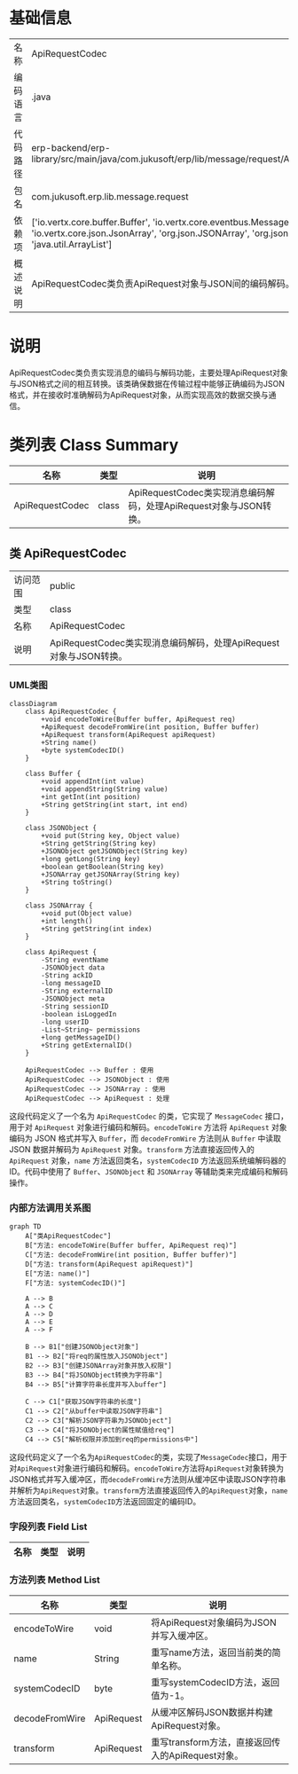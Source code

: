 # 基础信息

|      |      |
|------|------|
| 名称 | ApiRequestCodec |
| 编码语言 | .java |
| 代码路径 | erp-backend/erp-library/src/main/java/com.jukusoft/erp/lib/message/request/ApiRequestCodec.java |
| 包名 | com.jukusoft.erp.lib.message.request |
| 依赖项 | ['io.vertx.core.buffer.Buffer', 'io.vertx.core.eventbus.MessageCodec', 'io.vertx.core.json.JsonArray', 'org.json.JSONArray', 'org.json.JSONObject', 'java.util.ArrayList'] |
| 概述说明 | ApiRequestCodec类负责ApiRequest对象与JSON间的编码解码。 |

# 说明

ApiRequestCodec类负责实现消息的编码与解码功能，主要处理ApiRequest对象与JSON格式之间的相互转换。该类确保数据在传输过程中能够正确编码为JSON格式，并在接收时准确解码为ApiRequest对象，从而实现高效的数据交换与通信。

# 类列表 Class Summary

| 名称   | 类型  | 说明 |
|-------|------|-------------|
| ApiRequestCodec | class | ApiRequestCodec类实现消息编码解码，处理ApiRequest对象与JSON转换。 |



## 类 ApiRequestCodec

|      |      |
|------|------|
| 访问范围 | public |
| 类型 | class |
| 名称 | ApiRequestCodec |
| 说明 | ApiRequestCodec类实现消息编码解码，处理ApiRequest对象与JSON转换。 |


### UML类图

```mermaid
classDiagram
    class ApiRequestCodec {
        +void encodeToWire(Buffer buffer, ApiRequest req)
        +ApiRequest decodeFromWire(int position, Buffer buffer)
        +ApiRequest transform(ApiRequest apiRequest)
        +String name()
        +byte systemCodecID()
    }

    class Buffer {
        +void appendInt(int value)
        +void appendString(String value)
        +int getInt(int position)
        +String getString(int start, int end)
    }

    class JSONObject {
        +void put(String key, Object value)
        +String getString(String key)
        +JSONObject getJSONObject(String key)
        +long getLong(String key)
        +boolean getBoolean(String key)
        +JSONArray getJSONArray(String key)
        +String toString()
    }

    class JSONArray {
        +void put(Object value)
        +int length()
        +String getString(int index)
    }

    class ApiRequest {
        -String eventName
        -JSONObject data
        -String ackID
        -long messageID
        -String externalID
        -JSONObject meta
        -String sessionID
        -boolean isLoggedIn
        -long userID
        -List~String~ permissions
        +long getMessageID()
        +String getExternalID()
    }

    ApiRequestCodec --> Buffer : 使用
    ApiRequestCodec --> JSONObject : 使用
    ApiRequestCodec --> JSONArray : 使用
    ApiRequestCodec --> ApiRequest : 处理
```

这段代码定义了一个名为 `ApiRequestCodec` 的类，它实现了 `MessageCodec` 接口，用于对 `ApiRequest` 对象进行编码和解码。`encodeToWire` 方法将 `ApiRequest` 对象编码为 JSON 格式并写入 `Buffer`，而 `decodeFromWire` 方法则从 `Buffer` 中读取 JSON 数据并解码为 `ApiRequest` 对象。`transform` 方法直接返回传入的 `ApiRequest` 对象，`name` 方法返回类名，`systemCodecID` 方法返回系统编解码器的 ID。代码中使用了 `Buffer`、`JSONObject` 和 `JSONArray` 等辅助类来完成编码和解码操作。


### 内部方法调用关系图

```mermaid
graph TD
    A["类ApiRequestCodec"]
    B["方法: encodeToWire(Buffer buffer, ApiRequest req)"]
    C["方法: decodeFromWire(int position, Buffer buffer)"]
    D["方法: transform(ApiRequest apiRequest)"]
    E["方法: name()"]
    F["方法: systemCodecID()"]

    A --> B
    A --> C
    A --> D
    A --> E
    A --> F

    B --> B1["创建JSONObject对象"]
    B1 --> B2["将req的属性放入JSONObject"]
    B2 --> B3["创建JSONArray对象并放入权限"]
    B3 --> B4["将JSONObject转换为字符串"]
    B4 --> B5["计算字符串长度并写入buffer"]

    C --> C1["获取JSON字符串的长度"]
    C1 --> C2["从buffer中读取JSON字符串"]
    C2 --> C3["解析JSON字符串为JSONObject"]
    C3 --> C4["将JSONObject的属性赋值给req"]
    C4 --> C5["解析权限并添加到req的permissions中"]
```

这段代码定义了一个名为`ApiRequestCodec`的类，实现了`MessageCodec`接口，用于对`ApiRequest`对象进行编码和解码。`encodeToWire`方法将`ApiRequest`对象转换为JSON格式并写入缓冲区，而`decodeFromWire`方法则从缓冲区中读取JSON字符串并解析为`ApiRequest`对象。`transform`方法直接返回传入的`ApiRequest`对象，`name`方法返回类名，`systemCodecID`方法返回固定的编码ID。

### 字段列表 Field List

| 名称  | 类型  | 说明 |
|-------|-------|------|

### 方法列表 Method List

| 名称  | 类型  | 说明 |
|-------|-------|------|
| encodeToWire | void | 将ApiRequest对象编码为JSON并写入缓冲区。 |
| name | String | 重写name方法，返回当前类的简单名称。 |
| systemCodecID | byte | 重写systemCodecID方法，返回值为-1。 |
| decodeFromWire | ApiRequest | 从缓冲区解码JSON数据并构建ApiRequest对象。 |
| transform | ApiRequest | 重写transform方法，直接返回传入的ApiRequest对象。 |




